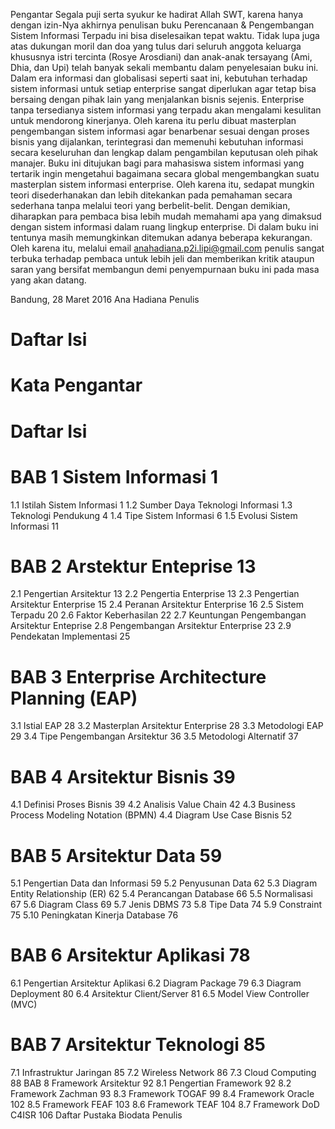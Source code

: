 Pengantar
Segala puji serta syukur ke hadirat Allah SWT, karena hanya dengan izin-Nya
akhirnya penulisan buku Perencanaan & Pengembangan Sistem Informasi Terpadu
ini bisa diselesaikan tepat waktu. Tidak lupa juga atas dukungan moril dan doa yang
tulus dari seluruh anggota keluarga khususnya istri tercinta (Rosye Arosdiani) dan
anak-anak tersayang (Ami, Dhia, dan Upi) telah banyak sekali membantu dalam
penyelesaian buku ini.
Dalam era informasi dan globalisasi seperti saat ini, kebutuhan terhadap sistem
informasi untuk setiap enterprise sangat diperlukan agar tetap bisa bersaing dengan
pihak lain yang menjalankan bisnis sejenis. Enterprise tanpa tersedianya sistem
informasi yang terpadu akan mengalami kesulitan untuk mendorong kinerjanya.
Oleh karena itu perlu dibuat masterplan pengembangan sistem informasi agar benarbenar sesuai dengan proses bisnis yang dijalankan, terintegrasi dan memenuhi
kebutuhan informasi secara keseluruhan dan lengkap dalam pengambilan keputusan
oleh pihak manajer.
Buku ini ditujukan bagi para mahasiswa sistem informasi yang tertarik ingin
mengetahui bagaimana secara global mengembangkan suatu masterplan sistem
informasi enterprise. Oleh karena itu, sedapat mungkin teori disederhanakan dan
lebih ditekankan pada pemahaman secara sederhana tanpa melalui teori yang
berbelit-belit. Dengan demikian, diharapkan para pembaca bisa lebih mudah
memahami apa yang dimaksud dengan sistem informasi dalam ruang lingkup
enterprise.
Di dalam buku ini tentunya masih memungkinkan ditemukan adanya beberapa
kekurangan. Oleh karena itu, melalui email anahadiana.p2i.lipi@gmail.com penulis
sangat terbuka terhadap pembaca untuk lebih jeli dan memberikan kritik ataupun
saran yang bersifat membangun demi penyempurnaan buku ini pada masa yang akan
datang.

Bandung, 28 Maret 2016
Ana Hadiana
Penulis

# Daftar Isi
# Kata Pengantar
# Daftar Isi

# BAB 1 Sistem Informasi 1
1.1 Istilah Sistem Informasi 1
1.2 Sumber Daya Teknologi Informasi
1.3 Teknologi Pendukung 4
1.4 Tipe Sistem Informasi 6
1.5 Evolusi Sistem Informasi 11

# BAB 2 Arstektur Enteprise 13
2.1 Pengertian Arsitektur 13
2.2 Pengertia Enterprise 13
2.3 Pengertian Arsitektur Enterprise 15
2.4 Peranan Arsitektur Enterprise 16
2.5 Sistem Terpadu 20
2.6 Faktor Keberhasilan 22
2.7 Keuntungan Pengembangan Arsitektur Enteprise
2.8 Pengembangan Arsitektur Enterprise 23
2.9 Pendekatan Implementasi 25

# BAB 3 Enterprise Architecture Planning (EAP)
3.1 Istial EAP 28
3.2 Masterplan Arsitektur Enterprise 28
3.3 Metodologi EAP 29
3.4 Tipe Pengembangan Arsitektur 36
3.5 Metodologi Alternatif 37

# BAB 4 Arsitektur Bisnis 39
4.1 Definisi Proses Bisnis 39
4.2 Analisis Value Chain 42
4.3 Business Process Modeling Notation (BPMN)
4.4 Diagram Use Case Bisnis 52

# BAB 5 Arsitektur Data 59
5.1 Pengertian Data dan Informasi 59
5.2 Penyusunan Data 62
5.3 Diagram Entity Relationship (ER) 62
5.4 Perancangan Database 66
5.5 Normalisasi 67
5.6 Diagram Class 69
5.7 Jenis DBMS 73
5.8 Tipe Data 74
5.9 Constraint 75
5.10 Peningkatan Kinerja Database 76

# BAB 6 Arsitektur Aplikasi 78
6.1 Pengertian Arsitektur Aplikasi
6.2 Diagram Package 79
6.3 Diagram Deployment 80
6.4 Arsitektur Client/Server 81
6.5 Model View Controller (MVC)

# BAB 7 Arsitektur Teknologi 85
7.1 Infrastruktur Jaringan 85
7.2 Wireless Network 86
7.3 Cloud Computing 88
BAB 8 Framework Arsitektur 92
8.1 Pengertian Framework 92
8.2 Framework Zachman 93
8.3 Framework TOGAF 99
8.4 Framework Oracle 102
8.5 Framework FEAF 103
8.6 Framework TEAF 104
8.7 Framework DoD C4ISR 106
Daftar Pustaka
Biodata Penulis